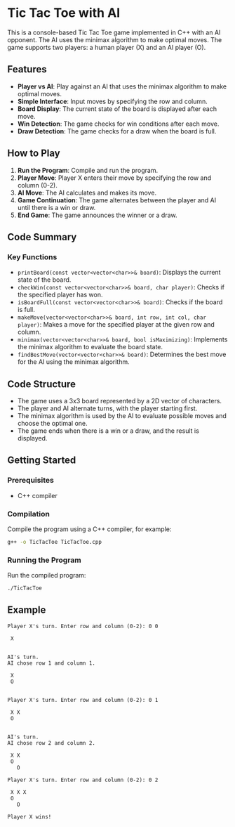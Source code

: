# Tic Tac Toe with AI

This is a console-based Tic Tac Toe game implemented in C++ with an AI opponent. The AI uses the minimax algorithm to make optimal moves. The game supports two players: a human player (X) and an AI player (O).

## Features

- **Player vs AI**: Play against an AI that uses the minimax algorithm to make optimal moves.
- **Simple Interface**: Input moves by specifying the row and column.
- **Board Display**: The current state of the board is displayed after each move.
- **Win Detection**: The game checks for win conditions after each move.
- **Draw Detection**: The game checks for a draw when the board is full.

## How to Play

1. **Run the Program**: Compile and run the program.
2. **Player Move**: Player X enters their move by specifying the row and column (0-2).
3. **AI Move**: The AI calculates and makes its move.
4. **Game Continuation**: The game alternates between the player and AI until there is a win or draw.
5. **End Game**: The game announces the winner or a draw.

## Code Summary

### Key Functions

- `printBoard(const vector<vector<char>>& board)`: Displays the current state of the board.
- `checkWin(const vector<vector<char>>& board, char player)`: Checks if the specified player has won.
- `isBoardFull(const vector<vector<char>>& board)`: Checks if the board is full.
- `makeMove(vector<vector<char>>& board, int row, int col, char player)`: Makes a move for the specified player at the given row and column.
- `minimax(vector<vector<char>>& board, bool isMaximizing)`: Implements the minimax algorithm to evaluate the board state.
- `findBestMove(vector<vector<char>>& board)`: Determines the best move for the AI using the minimax algorithm.

## Code Structure

- The game uses a 3x3 board represented by a 2D vector of characters.
- The player and AI alternate turns, with the player starting first.
- The minimax algorithm is used by the AI to evaluate possible moves and choose the optimal one.
- The game ends when there is a win or a draw, and the result is displayed.

## Getting Started

### Prerequisites

- C++ compiler

### Compilation

Compile the program using a C++ compiler, for example:
```bash
g++ -o TicTacToe TicTacToe.cpp
```

### Running the Program

Run the compiled program:
```bash
./TicTacToe
```

## Example

```text
Player X's turn. Enter row and column (0-2): 0 0

 X
   

AI's turn.
AI chose row 1 and column 1.

 X
 O
   

Player X's turn. Enter row and column (0-2): 0 1

 X X
 O
   

AI's turn.
AI chose row 2 and column 2.

 X X
 O
   O

Player X's turn. Enter row and column (0-2): 0 2

 X X X
 O
   O

Player X wins!
